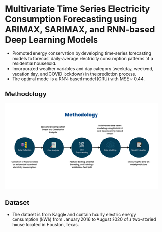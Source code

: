 # Multivariate Time Series Electricity Consumption Forecasting using ARIMAX, SARIMAX, and RNN-based Deep Learning Models

- Promoted energy conservation by developing time-series forecasting models to forecast daily-average electricity consumption patterns of a residential household.
- Incorporated weather variables and day category (weekday, weekend, vacation day, and COVID lockdown) in the prediction process.
- The optimal model is a RNN-based model (GRU) with MSE ~ 0.44.

## Methodology
![methodology](/images/methodology.png)

## Dataset
- The dataset is from Kaggle and contain hourly electric energy consumption (kWh) from January 2016 to August 2020 of a two-storied house located in Houston, Texas.


